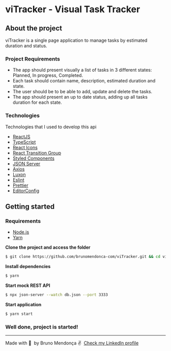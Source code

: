 # viTracker - Visual Task Tracker

## About the project

viTracker is a single page application to manage tasks by estimated duration and status. 

### Project Requirements

- The app should present visually a list of tasks in 3 different states: Planned, In progress, Completed.
- Each task should contain name, description, estimated duration and state.
- The user should be to be able to add, update and delete the tasks.
- The app should present an up to date status, adding up all tasks duration for each state.


### Technologies

Technologies that I used to develop this api

- [ReactJS](https://reactjs.org/)
- [TypeScript](https://www.typescriptlang.org/)
- [React Icons](https://react-icons.netlify.com/#/)
- [React Transition Group](http://reactcommunity.org/react-transition-group/)
- [Styled Components](https://styled-components.com/)
- [JSON Server](https://github.com/typicode/json-server)
- [Axios](https://github.com/axios/axios)
- [Luxon](https://moment.github.io/luxon/index.html)
- [Eslint](https://eslint.org/)
- [Prettier](https://prettier.io/)
- [EditorConfig](https://editorconfig.org/)

## Getting started

<!-- Importe o arquivo `Insomnia.json` no Insomnia ou clique no botão [Run in Insomnia](#insomniaButton) -->

### Requirements

- [Node.js](https://nodejs.org/en/)
- [Yarn](https://classic.yarnpkg.com/)


**Clone the project and access the folder**

```bash
$ git clone https://github.com/brunomendonca-com/viTracker.git && cd viTracker
```

**Install dependencies**

```bash
$ yarn
```

**Start mock REST API**

```bash
$ npx json-server --watch db.json --port 3333
```

**Start application**

```bash
$ yarn start
```

### Well done, project is started!

---

Made with 💖 &nbsp;by Bruno Mendonça ✌ &nbsp;[Check my LinkedIn profile](https://www.linkedin.com/in/brunomendonca-com/)

